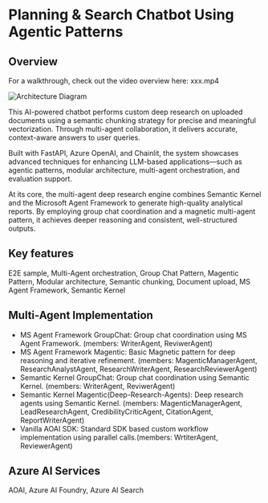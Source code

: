 # Planning & Search Chatbot Using Agentic Patterns

## Overview
For a walkthrough, check out the video overview here: xxx.mp4

![Architecture Diagram](images/multi-agent-doc-research-architecture-Page-2.png)

This AI-powered chatbot performs custom deep research on uploaded documents using a semantic chunking strategy for precise and meaningful vectorization. Through multi-agent collaboration, it delivers accurate, context-aware answers to user queries.

Built with FastAPI, Azure OpenAI, and Chainlit, the system showcases advanced techniques for enhancing LLM-based applications—such as agentic patterns, modular architecture, multi-agent orchestration, and evaluation support.

At its core, the multi-agent deep research engine combines Semantic Kernel and the Microsoft Agent Framework to generate high-quality analytical reports. By employing group chat coordination and a magnetic multi-agent pattern, it achieves deeper reasoning and consistent, well-structured outputs.

## Key features
E2E sample, Multi-Agent orchestration, Group Chat Pattern, Magentic Pattern, Modular architecture, Semantic chunking, Document upload, MS Agent Framework, Semantic Kernel

## Multi-Agent Implementation
- MS Agent Framework GroupChat: Group chat coordination using MS Agent Framework. (members: WriterAgent, ReviwerAgent)
- MS Agent Framework Magentic: Basic Magnetic pattern for deep reasoning and iterative refinement. (members: MagenticManagerAgent, ResearchAnalystAgent, ResearchWriterAgent, ResearchReviewerAgent)
- Semantic Kernel GroupChat: Group chat coordination using Semantic Kernel. (members: WriterAgent, ReviwerAgent)
- Semantic Kernel Magentic(Deep-Research-Agents): Deep research agents using Semantic Kernel. (members: MagenticManagerAgent, LeadResearchAgent, CredibilityCriticAgent, CitationAgent, ReportWriterAgent)
- Vanilla AOAI SDK: Standard SDK based custom workflow implementation using parallel calls.(members: WrtiterAgent, ReviewerAgent)

## Azure AI Services
AOAI, Azure AI Foundry, Azure AI Search


